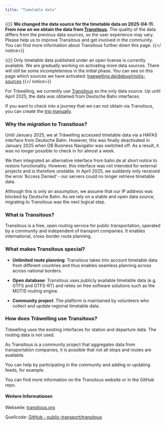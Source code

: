 ```yaml
---
title: "Timetable data"
---
```


{{<notice note>}}
**We changed the data source for the timetable data on 2025-04-11.
From now on we obtain the data from [Transitous](https://transitous.org/).**
The quality of the data differs from the previous data sources, so the user experience may vary.
Please help us to improve Transitous and get involved in the community.
You can find more information about Transitous further down this page.
{{</ notice>}}

{{<notice important>}}
Only timetable data published under an open license is currently available.
We are gradually working on activating more data sources.
There will still be some incompleteness in the initial phase.
You can see on this page which sources we have activated:
[traewelling.de/debug/motis-sources](https://traewelling.de/debug/motis-sources)
{{</ notice>}}

For Träwelling, we currently use [Transitous](https://transitous.org/) as the only data source.
Up until April 2025, the data was obtained from Deutsche Bahn interfaces.

If you want to check into a journey that we can not obtain via Transitous, you can
create the [trip manually](/en/features/manual-trips).

### Why the migration to Transitous?

Until January 2025, we at Träwelling accessed timetable data via a HAFAS interface from Deutsche Bahn.
However, this was finally deactivated in January 2025 when DB Business Navigator was switched off.
As a result, it was no longer possible to check in for almost a week.

We then integrated an alternative interface from bahn.de at short notice to restore functionality.
However, this interface was not intended for external projects and is therefore unstable.
In April 2025, we suddenly only received the error ‘Access Denied’ - our servers could no longer retrieve timetable data.

Although this is only an assumption, we assume that our IP address was blocked by Deutsche Bahn.
As we rely on a stable and open data source, migrating to Transitous was the next logical step.

### What is Transitous?

Transitous is a free, open routing service for public transportation,
operated by a community and independent of transport companies.
It enables international, cross-border route planning.

### What makes Transitous special?

- **Unlimited route planning**:
  Transitous takes into account timetable data from different countries and thus enables seamless planning across
  across national borders.

- **Open database**:
  Transitous uses publicly available timetable data (e.g. GTFS and GTFS-RT) and relies on free software solutions such as
  the MOTIS routing engine.

- **Community project**:
  The platform is maintained by volunteers who collect and update regional timetable data.

### How does Träwelling use Transitous?

Träwelling uses the existing interfaces for station and departure data.
The routing data is not used.

As Transitous is a community project that aggregates data from transportation companies,
it is possible that not all stops and routes are available.

You can help by participating in the community and adding or updating feeds, for example.

You can find more information on the Transitous website or in the GitHub repo.

#### Weitere Informationen

Webseite: [transitous.org](https://transitous.org/)

Quellcode: [GitHub - public-transport/transitous](https://github.com/public-transport/transitous)